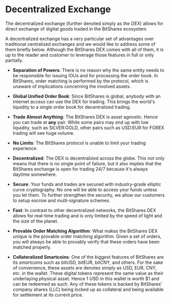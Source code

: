 # Decentralized Exchange

The decentralized exchange (further denoted simply as *the DEX*) allows for
direct exchange of digital goods traded in the BitShares ecosystem.

A decentralized exchange has a very particular set of advantages over
traditional centralized exchanges and we would like to address some of them
briefly below. Although the BitShares DEX comes with all of them, it is up to
the reader and customer to leverage those features in full or only partially.

* **Separation of Powers**: 
  There is no reason why the same entity needs to be responsible for
  issuing IOUs and for processing the order book. In BitShares, order matching
  is performed by the protocol, which is unaware of implications concerning the
  involved assets.
  
* **Global Unified Order Book**:
  Since BitShares is global, anybody with an internet access can use the DEX for
  trading. This brings the world's liquidity to a single order book for
  decentralized trading.
  
* **Trade Almost Anything**:
  The BitShares DEX is asset agnostic. Hence you can trade at **any** pair.
  While some pairs may end up with low liquidity, such as SILVER:GOLD, other
  pairs such as USD:EUR for FOREX trading will see huge volume.
  
* **No Limits**:
  The BitShares protocol is unable to limit your trading experience.
  
* **Decentralized**:
  The DEX is decentralized across the globe. This not only means that there is
  no single point of failure, but it also implies that the BitShares exchange is
  open for trading 24/7 because it's always daytime somewhere.
  
* **Secure**:
  Your funds and trades are secured with industry-grade elliptic curve
  cryptography. No one will be able to access your funds unless you let them. To
  further strengthen the security, we allow our customers to setup escrow and
  multi-signature schemes.
  
* **Fast**:
  In contrast to other decentralized networks, the BitShares DEX allows for
  real-time trading and is only limited by the speed of light and the size of
  the planet.
  
* **Provable Order Matching Algorithm**:
  What makes the BitShares DEX unique is the provable order matching algorithm.
  Given a set of orders, you will always be able to provably verify that these
  orders have been matched properly.
  
* **Collateralized Smartcoins**:
  One of the biggest features of BitShares are its *smartcoins* such as bitUSD,
  bitEUR, bitCNY, and others. For the sake of convenience, these assets are
  denotes simply as USD, EUR, CNY, etc. in the wallet. These digital tokens
  represent the same value as their underlaying physical asset. Hence 1 USD in
  this wallet is worth $1 and can be redeemed as such. Any of these tokens is
  backed by BitShares' company shares (LLC) being locked up as collateral and
  being available for settlement at its current price.
